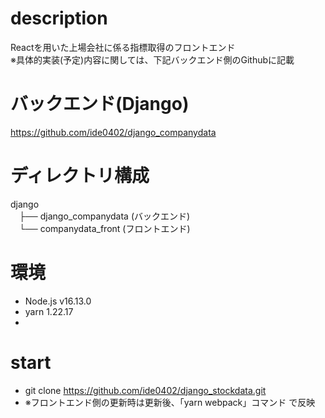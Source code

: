 
# description
Reactを用いた上場会社に係る指標取得のフロントエンド  
※具体的実装(予定)内容に関しては、下記バックエンド側のGithubに記載


# バックエンド(Django)
https://github.com/ide0402/django_companydata

# ディレクトリ構成

django  
　├── django_companydata (バックエンド)  
　└── companydata_front (フロントエンド)

# 環境
- Node.js  v16.13.0
- yarn  1.22.17
- 

# start
- git clone https://github.com/ide0402/django_stockdata.git
- ※フロントエンド側の更新時は更新後、「yarn webpack」コマンド で反映
